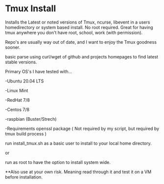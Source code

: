 # Tmux Install
Installs the Latest or noted versions of Tmux, ncurse, libevent in a users homedirectory or system based install.  No root required.  Great for having tmux anywhere you don't have root, school, work (with permission).

Repo's are usually way out of date, and I want to enjoy the Tmux goodness sooner.

basic parse using curl/wget of github and projects homepages to find latest stable versions.


Primary OS's I have tested with...

  -Ubuntu 20.04 LTS
  
  -Linux Mint

  -RedHat 7/8
  
  -Centos 7/8

  -raspbian (Buster/Strech)
  
-Requirements
  openssl package ( Not required by my script, but required by tmux build process )
  
  
run install_tmux.sh as a basic user to install to your local home directory.
  
or
  
run as root to have the option to install system wide.
  
  
**Also use at your own risk.  Meaning read through it and test it on a VM before installation.
